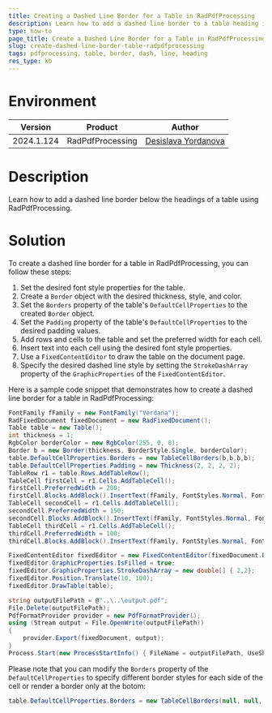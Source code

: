 ```yaml
---
title: Creating a Dashed Line Border for a Table in RadPdfProcessing
description: Learn how to add a dashed line border to a table heading in RadPdfProcessing.
type: how-to
page_title: Create a Dashed Line Border for a Table in RadPdfProcessing
slug: create-dashed-line-border-table-radpdfprocessing
tags: pdfprocessing, table, border, dash, line, heading
res_type: kb
---
```

# Environment

| Version | Product | Author | 
| --- | --- | ---- | 
| 2024.1.124 | RadPdfProcessing |[Desislava Yordanova](https://www.telerik.com/blogs/author/desislava-yordanova)| 

# Description

Learn how to add a dashed line border below the headings of a table using RadPdfProcessing.

# Solution
To create a dashed line border for a table in RadPdfProcessing, you can follow these steps:

1. Set the desired font style properties for the table.
2. Create a `Border` object with the desired thickness, style, and color.
3. Set the `Borders` property of the table's `DefaultCellProperties` to the created `Border` object.
4. Set the `Padding` property of the table's `DefaultCellProperties` to the desired padding values.
5. Add rows and cells to the table and set the preferred width for each cell.
6. Insert text into each cell using the desired font style properties.
7. Use a `FixedContentEditor` to draw the table on the document page.
8. Specify the desired dashed line style by setting the `StrokeDashArray` property of the `GraphicProperties` of the `FixedContentEditor`.

Here is a sample code snippet that demonstrates how to create a dashed line border for a table in RadPdfProcessing:

```csharp
FontFamily fFamily = new FontFamily("Verdana");
RadFixedDocument fixedDocument = new RadFixedDocument();
Table table = new Table();
int thickness = 1;
RgbColor borderColor = new RgbColor(255, 0, 0);
Border b = new Border(thickness, BorderStyle.Single, borderColor);    
table.DefaultCellProperties.Borders = new TableCellBorders(b,b,b,b);
table.DefaultCellProperties.Padding = new Thickness(2, 2, 2, 2);        
TableRow r1 = table.Rows.AddTableRow();
TableCell firstCell = r1.Cells.AddTableCell();
firstCell.PreferredWidth = 200;
firstCell.Blocks.AddBlock().InsertText(fFamily, FontStyles.Normal, FontWeights.ExtraBold, "Telerik");
TableCell secondCell = r1.Cells.AddTableCell();
secondCell.PreferredWidth = 150;
secondCell.Blocks.AddBlock().InsertText(fFamily, FontStyles.Normal, FontWeights.Regular, "Document");
TableCell thirdCell = r1.Cells.AddTableCell();
thirdCell.PreferredWidth = 100;
thirdCell.Blocks.AddBlock().InsertText(fFamily, FontStyles.Normal, FontWeights.Bold, "Processing");

FixedContentEditor fixedEditor = new FixedContentEditor(fixedDocument.Pages.AddPage());
fixedEditor.GraphicProperties.IsFilled = true;
fixedEditor.GraphicProperties.StrokeDashArray = new double[] { 2,2};
fixedEditor.Position.Translate(10, 100);
fixedEditor.DrawTable(table);

string outputFilePath = @"..\..\output.pdf";
File.Delete(outputFilePath);
PdfFormatProvider provider = new PdfFormatProvider();
using (Stream output = File.OpenWrite(outputFilePath))
{
    provider.Export(fixedDocument, output);
}
Process.Start(new ProcessStartInfo() { FileName = outputFilePath, UseShellExecute = true });
```

Please note that you can modify the `Borders` property of the `DefaultCellProperties` to specify different border styles for each side of the cell or render a border only at the botom:

```csharp
table.DefaultCellProperties.Borders = new TableCellBorders(null, null, null,b);
```




